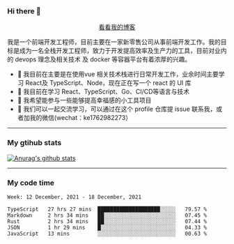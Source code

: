 ### Hi there 👋

<p align="center">
  <a href="https://real-jacket.github.io/">看看我的博客</a>
</p>

我是一个前端开发工程师，目前主要在一家新零售公司从事前端开发工作。我的目标是成为一名全栈开发工程师，致力于开发提高效率及生产力的工具，目前对业内的 devops 理念及相关技术 及 docker 等容器平台有着浓厚的兴趣。

- 🔭 我目前在主要是在使用vue 相关技术栈进行日常开发工作，业余时间主要学习 React及 TypeScript、Node，现在正在写一个 react 的 UI 库 
- 🌱 我目前在学习 React、TypeScript、Go、CI/CD等语言与技术
- 👯 我希望能参与一些能够提高幸福感的小工具项目
- 💬 我们可以一起交流学习，可以通过在这个 profile 仓库提 issue 联系我，或者加我的微信(wechat：ke1762982273）

***

### My gtihub stats

[![Anurag's github stats](https://github-readme-stats.vercel.app/api?username=real-jacket)](https://github.com/anuraghazra/github-readme-stats)

***

### My code time

<!--START_SECTION:waka-->
```text
Week: 12 December, 2021 - 18 December, 2021

TypeScript   27 hrs 27 mins  ████████████████████░░░░░   79.57 % 
Markdown     2 hrs 34 mins   ██░░░░░░░░░░░░░░░░░░░░░░░   07.45 % 
Rust         2 hrs 34 mins   ██░░░░░░░░░░░░░░░░░░░░░░░   07.44 % 
JSON         1 hr 29 mins    █░░░░░░░░░░░░░░░░░░░░░░░░   04.33 % 
JavaScript   13 mins         ░░░░░░░░░░░░░░░░░░░░░░░░░   00.63 % 
```
<!--END_SECTION:waka-->
